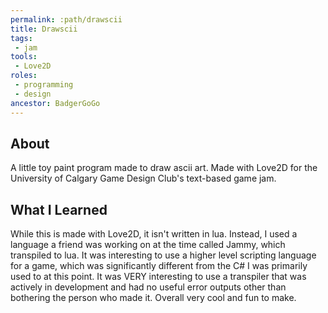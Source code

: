 ```yaml
---
permalink: :path/drawscii
title: Drawscii
tags:
 - jam
tools:
 - Love2D
roles:
 - programming
 - design
ancestor: BadgerGoGo
---
```


## About
A little toy paint program made to draw ascii art. Made with Love2D for the University of Calgary Game Design Club's text-based game jam.

## What I Learned
While this is made with Love2D, it isn't written in lua. Instead, I used a language a friend was working on at the time called Jammy, which transpiled to lua. It was interesting to use a higher level scripting language for a game, which was significantly different from the C# I was primarily used to at this point. It was VERY interesting to use a transpiler that was actively in development and had no useful error outputs other than bothering the person who made it. Overall very cool and fun to make.